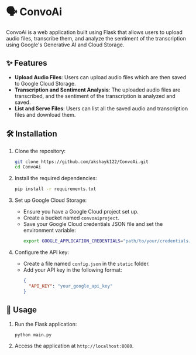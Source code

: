 
# 🗣️ ConvoAi

ConvoAi is a web application built using Flask that allows users to upload audio files, transcribe them, and analyze the sentiment of the transcription using Google's Generative AI and Cloud Storage.

## ✨ Features

- **Upload Audio Files**: Users can upload audio files which are then saved to Google Cloud Storage.
- **Transcription and Sentiment Analysis**: The uploaded audio files are transcribed, and the sentiment of the transcription is analyzed and saved.
- **List and Serve Files**: Users can list all the saved audio and transcription files and download them.

## 🛠️ Installation

1. Clone the repository:
   ```bash
   git clone https://github.com/akshayk122/ConvoAi.git
   cd ConvoAi
   ```

2. Install the required dependencies:
   ```bash
   pip install -r requirements.txt
   ```

3. Set up Google Cloud Storage:
   - Ensure you have a Google Cloud project set up.
   - Create a bucket named `convoaiproject`.
   - Save your Google Cloud credentials JSON file and set the environment variable:
     ```bash
     export GOOGLE_APPLICATION_CREDENTIALS="path/to/your/credentials.json"
     ```

4. Configure the API key:
   - Create a file named `config.json` in the `static` folder.
   - Add your API key in the following format:
     ```json
     {
       "API_KEY": "your_google_api_key"
     }
     ```

## 🚀 Usage

1. Run the Flask application:
   ```bash
   python main.py
   ```

2. Access the application at `http://localhost:8080`.
